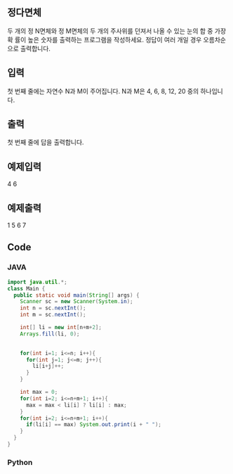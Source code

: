 ## 정다면체   
두 개의 정 N면체와 정 M면체의 두 개의 주사위를 던져서 나올 수 있는 눈의 합 중 가장 확 률이 높은 숫자를 출력하는 프로그램을 작성하세요. 
정답이 여러 개일 경우 오름차순으로 출력합니다.     
    
## 입력    
첫 번째 줄에는 자연수 N과 M이 주어집니다. N과 M은 4, 6, 8, 12, 20 중의 하나입니다.   
    
## 출력    
첫 번째 줄에 답을 출력합니다.      
    
## 예제입력                                   
4 6     
    
## 예제출력     
1 5 6 7    
    
## Code    
### JAVA   
```java   
import java.util.*;
class Main {
  public static void main(String[] args) {
    Scanner sc = new Scanner(System.in);
    int n = sc.nextInt();
    int m = sc.nextInt();

    int[] li = new int[n+m+2];
    Arrays.fill(li, 0);
    

    for(int i=1; i<=n; i++){
      for(int j=1; j<=m; j++){
        li[i+j]++;
      }
    }

    int max = 0;
    for(int i=2; i<=n+m+1; i++){
      max = max < li[i] ? li[i] : max;
    }
    for(int i=2; i<=n+m+1; i++){
      if(li[i] == max) System.out.print(i + " ");
    }
  }
}
```
### Python   
```python

```
